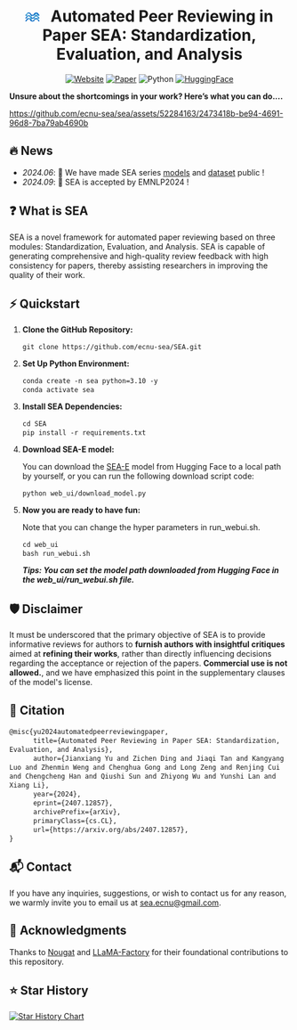 <div align="center">

# <img src="assets/logo.png" alt="SEA" width="5%"> &nbsp; Automated Peer Reviewing in Paper SEA: Standardization, Evaluation, and Analysis

[![Website](https://img.shields.io/website?url=https://ecnu-sea.github.io/)](https://ecnu-sea.github.io/)
[![Paper](https://img.shields.io/badge/paper--blue)](https://arxiv.org/pdf/2407.12857)
![Python](https://img.shields.io/badge/python-3.10-blue)
[![HuggingFace](https://img.shields.io/badge/🤗-HuggingFace-orange)](https://huggingface.co/ECNU-SEA)

</div>

**Unsure about the shortcomings in your work? Here’s what you can do....**

https://github.com/ecnu-sea/sea/assets/52284163/2473418b-be94-4691-96d8-7ba79ab4690b

## 🔥 News
- *2024.06*: 🎉 We have made SEA series [models](https://huggingface.co/ECNU-SEA) and [dataset](https://huggingface.co/datasets/ECNU-SEA/SEA_data) public !
- *2024.09*: 🎉 SEA is accepted by EMNLP2024 !

## ❓ What is SEA 

SEA is a novel framework for automated paper reviewing based on three modules: Standardization, Evaluation, and Analysis. SEA is capable of generating comprehensive and high-quality review feedback with high consistency for papers, thereby assisting researchers in improving the quality of their work.

## ⚡️ Quickstart
1. **Clone the GitHub Repository:** 

   ```shell
   git clone https://github.com/ecnu-sea/SEA.git
   ```

2. **Set Up Python Environment:** 

   ```shell
   conda create -n sea python=3.10 -y
   conda activate sea
   ```

3. **Install SEA Dependencies:** 
   ```shell
   cd SEA
   pip install -r requirements.txt
   ```
   
4. **Download SEA-E model:**
   
   You can download the [SEA-E](https://huggingface.co/ECNU-SEA/SEA-E) model from Hugging Face to a local path by yourself, or you can run the following download script code:
   ```shell
   python web_ui/download_model.py
   ```

6. **Now you are ready to have fun:**

   Note that you can change the hyper parameters in run_webui.sh.
   ```shell
   cd web_ui
   bash run_webui.sh
   ```
   **_Tips: You can set the model path downloaded from Hugging Face in the web_ui/run_webui.sh file._**
   

## 🛡 Disclaimer

It must be underscored that the primary objective of SEA is to provide informative reviews for authors to **furnish authors with insightful critiques** aimed at **refining their works**, rather than directly influencing decisions regarding the acceptance or rejection of the papers. **Commercial use is not allowed.**, and we have emphasized this point in the supplementary clauses of the model's license.


## 🔎 Citation

```
@misc{yu2024automatedpeerreviewingpaper,
      title={Automated Peer Reviewing in Paper SEA: Standardization, Evaluation, and Analysis}, 
      author={Jianxiang Yu and Zichen Ding and Jiaqi Tan and Kangyang Luo and Zhenmin Weng and Chenghua Gong and Long Zeng and Renjing Cui and Chengcheng Han and Qiushi Sun and Zhiyong Wu and Yunshi Lan and Xiang Li},
      year={2024},
      eprint={2407.12857},
      archivePrefix={arXiv},
      primaryClass={cs.CL},
      url={https://arxiv.org/abs/2407.12857}, 
}
```


## 📬 Contact

If you have any inquiries, suggestions, or wish to contact us for any reason, we warmly invite you to email us at sea.ecnu@gmail.com.

## 💐 Acknowledgments
Thanks to [Nougat](https://github.com/facebookresearch/nougat) and [LLaMA-Factory](https://github.com/hiyouga/LLaMA-Factory/tree/main) for their foundational contributions to this repository.

## ⭐ Star History

[![Star History Chart](https://api.star-history.com/svg?repos=ecnu-sea/sea&type=Date)](https://star-history.com/#ecnu-sea/sea&Date)
